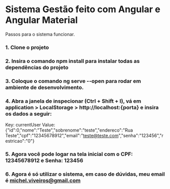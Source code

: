 # Sistema Gestão feito com Angular e Angular Material

Passos para o sistema funcionar.

### 1. Clone o projeto
### 2. Insira o comando npm install para instalar todas as dependências do projeto
### 3. Coloque o comando ng serve --open para rodar em ambiente de desenvolvimento.
### 4. Abra a janela de inspecionar (Ctrl + Shift + I), vá em application > LocalStorage > http://localhost:{porta} e insira os dados a seguir:

Key: currentUser
Value: {"id":0,"nome":"Teste","sobrenome":"teste","endereco":"Rua Teste","cpf":"12345678912","email":"teste@teste.com","senha":"123456","restricao":"0"}

### 5. Agora você pode logar na tela inicial com o CPF: 12345678912 e Senha: 123456
### 6. Agora é só utilizar o sistema, em caso de dúvidas, meu email é michel.viveiros@gmail.com
